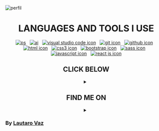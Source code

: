 ![perfil][perfil-]

<div align="center">

<h1>LANGUAGES AND TOOLS I USE</h1>

[![ps][ps-]][ps]&nbsp;&nbsp;&nbsp;[![ai][ai-]][ai]&nbsp;&nbsp;&nbsp;[![visual studio code icon][visualstudiocode-]][visualstudiocode]&nbsp;&nbsp;&nbsp;[![git icon][git-]][git]&nbsp;&nbsp;&nbsp;[![github icon][github-]][github]&nbsp;&nbsp;&nbsp;[![html icon][html-]][html]&nbsp;&nbsp;&nbsp;[![css3 icon][css-]][css]&nbsp;&nbsp;&nbsp;[![bootstrap icon][bootstrap-]][bootstrap]&nbsp;&nbsp;&nbsp;[![sass icon][sass-]][sass]&nbsp;&nbsp;&nbsp;[![javascript icon][javascript-]][javascript]&nbsp;&nbsp;&nbsp;[![react js icon][react js-]][react js]

</div>

<h2 align="center">CLICK BELOW</h2>

<details align="center">
<summary></summary>

:small_blue_diamond: Currently, I'm going onto a non-stop learning process of <strong>[web development]</strong> and <strong>[design]</strong>. :small_blue_diamond:

:small_blue_diamond: Also dabbling in new technologies to broaden my spectrum. :small_blue_diamond:

:small_blue_diamond: I'm eager to collaborate in all kinds of projects. :small_blue_diamond:

:small_blue_diamond: You can always ask me about... <b>[HTML]</b>, <b>[CSS]</b>, <b>[Sass]</b>, <b>[Bootstrap]</b>, <b>[JavaScript]</b> y <b>[React Js]</b>. :small_blue_diamond:

:small_blue_diamond: Fun fact: I usually drink more tea than coffee while working on my laptop. :small_blue_diamond:

</details>

<h2 align="center">FIND ME ON </h2>
<details align="center">
<summary></summary>

[![linkedin][linkedin-]][linkedin]&nbsp;&nbsp;&nbsp;[![outlook][outlook-]][outlook]&nbsp;&nbsp;&nbsp;[![facebook][facebook-]][facebook]&nbsp;&nbsp;&nbsp;[![instagram][instagram-]][instagram]

</details>




### <b>By [Lautaro Vaz]</b>



[//]: # 'IMAGENES'
[visualstudiocode-]: https://img.icons8.com/color/48/000000/visual-studio-code-2019.png
[github-]: https://img.icons8.com/fluency/48/000000/github.png
[git-]: https://img.icons8.com/color/48/000000/git.png
[html-]: https://img.icons8.com/color/48/000000/html-5--v1.png
[css-]: https://img.icons8.com/color/48/000000/css3.png
[bootstrap-]: https://img.icons8.com/color/48/000000/bootstrap.png
[sass-]: https://img.icons8.com/color/48/000000/sass.png
[javascript-]: https://img.icons8.com/color/50/000000/javascript.png
[react js-]: https://img.icons8.com/color/48/000000/react-native.png
[linkedin-]: https://img.icons8.com/color/48/000000/linkedin.png
[outlook-]: https://img.icons8.com/color/48/000000/microsoft-outlook-2019--v2.png
[instagram-]: https://img.icons8.com/fluency/48/000000/instagram-new.png
[ps-]: https://img.icons8.com/color/50/000000/adobe-photoshop--v1.png
[ai-]: https://img.icons8.com/color/50/000000/adobe-illustrator--v1.png
[facebook-]: https://img.icons8.com/fluency/48/000000/facebook.png
[perfil-]: https://i.ibb.co/f0PvQk4/perfilgh.gif

[//]: # 'LINKS'
[visualstudiocode]: https://code.visualstudio.com/
[github]: https://github.com/
[Lautaro Vaz]: https://github.com/LautaroCODE
[git]: https://git-scm.com/
[html]: https://developer.mozilla.org/en-US/docs/Web/HTML
[css]: https://developer.mozilla.org/en-US/docs/Web/css
[bootstrap]: https://getbootstrap.com/
[sass]: https://sass-lang.com/
[javascript]: https://developer.mozilla.org/en-US/docs/Web/javascript
[react js]: https://es.reactjs.org/
[linkedin]: https://www.linkedin.com/in/lautaro-vaz/
[facebook]: https://www.facebook.com/lautaro.vaz.3
[instagram]: https://www.instagram.com/lautarovaz/
[ps]: https://www.adobe.com/ar/products/photoshop.html
[ai]: https://www.adobe.com/ar/products/illustrator.html
[outlook]: mailto:lautaro.vaz@outlook.com?Subject=I%20contact%20you%20from%20GitHub%20to..&body=Write%20your%20message%20here..
[web development]: https://es.wikipedia.org/wiki/Desarrollo_web
[design]: https://es.wikipedia.org/wiki/Dise%C3%B1o_web
